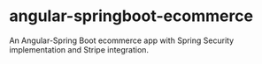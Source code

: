 # angular-springboot-ecommerce
An Angular-Spring Boot ecommerce app with Spring Security implementation and Stripe integration.
